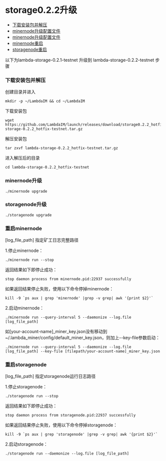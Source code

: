 # storage0.2.2升级

* [下载安装包并解压](#下载安装包并解压)
* [minernode升级配置文件](#minernode升级配置文件)
* [minernode升级配置文件](#minernode升级配置文件)
* [minernode重启](#minernode重启)
* [storagenode重启](#storagenode重启)

以下为lambda-storage-0.2.1-testnet 升级到 lambda-storage-0.2.2-testnet 步骤

### 下载安装包并解压

创建目录并进入 

```
mkdir -p ~/LambdaIM && cd ~/LambdaIM
```
下载安装包
```
wget https://github.com/LambdaIM/launch/releases/download/storage0.2.2_hotfix/lambda-storage-0.2.2_hotfix-testnet.tar.gz
```
解压安装包
```
tar zxvf lambda-storage-0.2.2_hotfix-testnet.tar.gz
```
进入解压后的目录
```
cd lambda-storage-0.2.2_hotfix-testnet
```

### minernode升级

```
./minernode upgrade
```

### storagenode升级

```
./storagenode upgrade
```

### 重启minernode
[log_file_path] 指定矿工日志完整路径

1.停止minernode：
```
./minernode run --stop
```
返回结果如下即停止成功：
```
stop daemon process from minernode.pid:22937 successfully
```
如果返回结果停止失败，使用以下命令停掉minernode：
```
kill -9 `ps aux | grep 'minernode' |grep -v grep| awk '{print $2}'`
```
2.启动minernode：
```
./minernode run --query-interval 5 --daemonize --log.file [log_file_path]
```

如[your-account-name]_miner_key.json没有移动到~/.lambda_miner/config/default_miner_key.json，则加上--key-file参数启动：
```
./minernode run --query-interval 5 --daemonize --log.file [log_file_path] --key-file [filepath/your-account-name]_miner_key.json
```

### 重启storagenode
[log_file_path] 指定storagenode运行日志路径

1.停止storagenode：
```
./storagenode run --stop
```
返回结果如下即停止成功：
```
stop daemon process from storagenode.pid:22937 successfully
```
如果返回结果停止失败，使用以下命令停掉storagenode：
```
kill -9 `ps aux | grep 'storagenode' |grep -v grep| awk '{print $2}'`
```

2.启动storagenode：
```
./storagenode run --daemonize --log.file [log_file_path]
```
